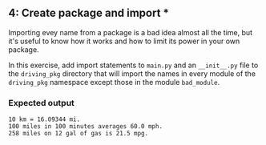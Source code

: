 ## 4: Create package and import *

Importing evey name from a package is a bad idea almost all the time, but it's useful to know how it works and how to limit its power in your own package.

In this exercise, add import statements to `main.py` and an `__init__.py` file to the `driving_pkg` directory that will import the names in every module of the `driving_pkg` namespace except those in the module `bad_module`.

### Expected output

```
10 km = 16.09344 mi.
100 miles in 100 minutes averages 60.0 mph.
258 miles on 12 gal of gas is 21.5 mpg.
```
